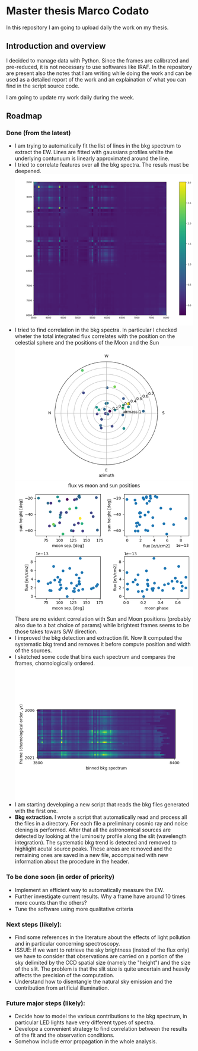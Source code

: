 # Master thesis Marco Codato
In this repository I am going to upload daily the work on my thesis.

## Introduction and overview
I decided to manage data with Python. Since the frames are calibrated and pre-reduced, it is not necessary to use softwares like IRAF.
In the repository are present also the notes that I am writing while doing the work and can be used as a detailed report of the work and an explaination of what you can find in the script source code.

I am going to update my work daily during the week.

## Roadmap

### Done (from the latest)
- I am trying to automatically fit the list of lines in the bkg spectrum to extract the EW. Lines are fitted with gaussians profiles whilte the underlying contunuum is linearly approximated around the line.
- I tried to correlate features over all the bkg spectra. The resuls must be deepened. ![](./covariance.png)
- I tried to find correlation in the bkg spectra. In particular I checked wheter the total integrated flux correlates with the position on the celestial sphere and the positions of the Moon and the Sun
![](./radial.png) ![](./positions.png)
There are no evident correlation with Sun and Moon positions (probably also due to a bat choice of params) while brightest frames seems to be those takes towars S/W direction.
- I improved the bkg detection and extraction fit. Now It computed the systematic bkg trend and removes it before compute position and width of the sources.
- I sketched some code that bins each spectrum and compares the frames, chornologically ordered. ![](./Figure_1.png)
- I am starting developing a new script that reads the bkg files generated with the first one.
- **Bkg extraction**. I wrote a script that automatically read and process all the files in a directory.
For each file a preliminary cosmic ray and noise clening is performed. After that all the astronomical sources are detected by looking at the luminosity profile along the slit (wavelength integration).
The systematic bkg trend is detected and removed to highlight acutal source peaks. These areas are removed and the remaining ones are saved in a new file, accompained with new information about the procedure in the header.

### To be done soon (in order of priority)
- Implement an efficient way to automatically measure the EW.
- Further investigate current results. Why a frame have around 10 times more counts than the others?
- Tune the software using more qualitative criteria

### Next steps (likely):
- Find some references in the literature about the effects of light pollution and in particular concerning spectroscopy.
- ISSUE: if we want to retrieve the sky brightness (insted of the flux only) we have to consider that observations are carried on a portion of the sky delimited by the CCD spatial size (namely the "height")
and the size of the slit. The problem is that the slit size is quite uncertain and heavily affects the precision of the computation.
- Understand how to disentangle the natural sky emission and the contribution from artificial illumination.

### Future major steps (likely):
- Decide how to model the various contributions to the bkg spectrum, in particular LED lights have very different types of spectra.
- Develope a convenient strategy to find correlation between the results of the fit and the observation conditions.
- Somehow include error propagation in the whole analysis.
